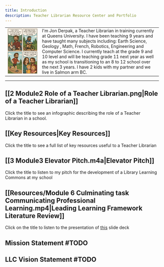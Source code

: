 ```yaml
---
title: Introduction
description: Teacher Librarian Resource Center and Portfolio
---
```


|                                                                                           |                                                                                                                                                                                                                                                                                                                                                                                                                                                                              |
| :---------------------------------------------------------------------------------------- | :--------------------------------------------------------------------------------------------------------------------------------------------------------------------------------------------------------------------------------------------------------------------------------------------------------------------------------------------------------------------------------------------------------------------------------------------------------------------------- |
| <img src="Resources/JDIntroComic.png" alt="Intro Comic" class="align-right" width="1000"> | I'm Jon Derpak, a Teacher Librarian in training currently at Queens University. I have been teaching 9 years and have taught many subjects including: Earth Science, Geology , Math, French, Robotics, Engineering and Computer Science. I currently teach at the grade 9 and 10 level and will be teaching grade 11 next year as well as my school is transitioning to an 8 to 12 school over the next 3 years. I have 2 kids with my partner and we live in Salmon arm BC. |

___

## [[2 Module2 Role of a Teacher Librarian.png|Role of a Teacher Librarian]]
Click the title to see an infographic describing the role of a Teacher Librarian in a school.

## [[Key Resources|Key Resources]]
Click the title to see a full list of key resources useful to a Teacher Librarian

## [[3 Module3 Elevator Pitch.m4a|Elevator Pitch]]
Click the title to listen to my pitch for the development of a Library Learning Commons at my school

## [[Resources/Module 6 Culminating task Communicating Professional Learning.mp4|Leading Learning Framework Literature Review]]
Click on the title to listen to the presentation of [this](https://www.canva.com/design/DAGpD-x7V9s/SdqU05LFP1EzMv1zGz-oMg/view?utm_content=DAGpD-x7V9s&utm_campaign=designshare&utm_medium=link2&utm_source=uniquelinks&utlId=h923dd4b9d7) slide deck

## Mission Statement #TODO

## LLC Vision Statement #TODO
